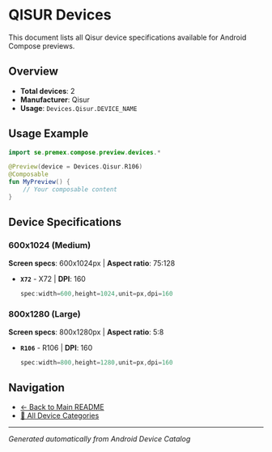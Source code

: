 # QISUR Devices

This document lists all Qisur device specifications available for Android Compose previews.

## Overview

- **Total devices**: 2
- **Manufacturer**: Qisur
- **Usage**: `Devices.Qisur.DEVICE_NAME`

## Usage Example

```kotlin
import se.premex.compose.preview.devices.*

@Preview(device = Devices.Qisur.R106)
@Composable
fun MyPreview() {
    // Your composable content
}
```

## Device Specifications

### 600x1024 (Medium)

**Screen specs**: 600x1024px | **Aspect ratio**: 75:128

- **`X72`** - X72 | **DPI**: 160
  ```kotlin
  spec:width=600,height=1024,unit=px,dpi=160
  ```

### 800x1280 (Large)

**Screen specs**: 800x1280px | **Aspect ratio**: 5:8

- **`R106`** - R106 | **DPI**: 160
  ```kotlin
  spec:width=800,height=1280,unit=px,dpi=160
  ```

## Navigation

- [← Back to Main README](../../README.md)
- [📱 All Device Categories](../README.md)

---
*Generated automatically from Android Device Catalog*
